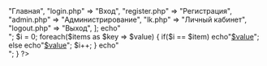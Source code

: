 <?php
function nav($item)
{
    $items = [
        "index.php" => "Главная",
        "login.php" => "Вход",
        "register.php" => "Регистрация",
        "admin.php" => "Администрирование",
        "lk.php" => "Личный кабинет",
        "logout.php" => "Выход",
    ];
    echo"<nav>";
    $i = 0;
    foreach($items as $key => $value)
    {
        if($i == $item)
            echo"<a href='$key' class='active'>$value</a>";

        else
            echo"<a href='$key'>$value</a>";
        $i++;
    }
    echo"</nav>";

}
?>
